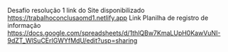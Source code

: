 Desafio  resolução 1
link do Site disponibilizado https://trabalhoconclusaomd1.netlify.app
Link Planilha de registro de informação https://docs.google.com/spreadsheets/d/1thlQBw7KmaLUpH0KawVuNI-9dZT_WlSuCErIGWYfMdU/edit?usp=sharing
